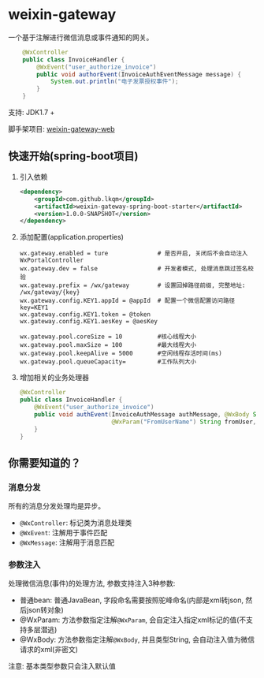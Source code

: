 # weixin-gateway
一个基于注解进行微信消息或事件通知的网关。

```java
    @WxController
    public class InvoiceHandler {
        @WxEvent("user_authorize_invoice")
        public void authorEvent(InvoiceAuthEventMessage message) {
            System.out.println("电子发票授权事件");
        }
    }
```

支持: JDK1.7 +

脚手架项目: [weixin-gateway-web](https://github.com/lkqm/weixin-java/tree/master/weixin-gateway/weixin-gateway-web)

## 快速开始(spring-boot项目)
1. 引入依赖
    ```xml
    <dependency>
        <groupId>com.github.lkqm</groupId>
        <artifactId>weixin-gateway-spring-boot-starter</artifactId>
        <version>1.0.0-SNAPSHOT</version>
    </dependency>
    ```
2. 添加配置(application.properties)
    ```properties
    wx.gateway.enabled = ture              # 是否开启, 关闭后不会自动注入WxPortalController
    wx.gateway.dev = false                 # 开发者模式, 处理消息跳过签名校验
    wx.gateway.prefix = /wx/gateway        # 设置回掉路径前缀, 完整地址: /wx/gateway/{key}
    wx.gateway.config.KEY1.appId = @appId  # 配置一个微信配置访问路径key=KEY1
    wx.gateway.config.KEY1.token = @token
    wx.gateway.config.KEY1.aesKey = @aesKey
    
    wx.gateway.pool.coreSize = 10          #核心线程大小
    wx.gateway.pool.maxSize = 100          #最大线程大小
    wx.gateway.pool.keepAlive = 5000       #空闲线程存活时间(ms)
    wx.gateway.pool.queueCapacity=         #工作队列大小
    ```
3. 增加相关的业务处理器
    ```java
    @WxController
    public class InvoiceHandler {
        @WxEvent("user_authorize_invoice")
        public void authEvent(InvoiceAuthMessage authMessage, @WxBody String xml, 
                              @WxParam("FromUserName") String fromUser, @WxParam("CreateTime") Integer createTime) {
        }
    }
    ```

## 你需要知道的？
### 消息分发
所有的消息分发处理均是异步。
- `@WxController`: 标记类为消息处理类
- `@WxEvent`: 注解用于事件匹配
- `@WxMessage`: 注解用于消息匹配

### 参数注入
处理微信消息(事件)的处理方法, 参数支持注入3种参数:

- 普通bean: 普通JavaBean, 字段命名需要按照驼峰命名(内部是xml转json, 然后json转对象)
- @WxParam: 方法参数指定注解`@WxParam`, 会自定注入指定xml标记的值(不支持多层潜逃)
- @WxBody: 方法参数指定注解`@WxBody`, 并且类型String, 会自动注入值为微信请求的xml(非密文)

注意: 基本类型参数只会注入默认值





